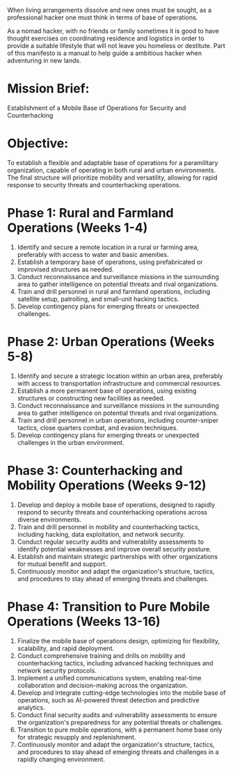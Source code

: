 When living arrangements dissolve and new ones must be sought, as a professional hacker one must think in terms of base of operations. 

As a nomad hacker, with no friends or family sometimes it is good to have thought exercises on coordinating residence and logistics in order to provide a suitable lifestyle that will not leave you homeless or destitute.  Part of this manifesto is a manual to help guide a ambitious hacker when adventuring in new lands. 

# Mission Brief: 
Establishment of a Mobile Base of Operations for Security and Counterhacking

# Objective:
To establish a flexible and adaptable base of operations for a paramilitary organization, capable of operating in both rural and urban 
environments. The final structure will prioritize mobility and versatility, allowing for rapid response to security threats and 
counterhacking operations.

# Phase 1: Rural and Farmland Operations (Weeks 1-4)

1. Identify and secure a remote location in a rural or farming area, preferably with access to water and basic amenities.
2. Establish a temporary base of operations, using prefabricated or improvised structures as needed.
3. Conduct reconnaissance and surveillance missions in the surrounding area to gather intelligence on potential threats and rival organizations.
4. Train and drill personnel in rural and farmland operations, including satellite setup, patrolling, and small-unit hacking tactics.
5. Develop contingency plans for emerging threats or unexpected challenges.

# Phase 2: Urban Operations (Weeks 5-8)

1. Identify and secure a strategic location within an urban area, 
preferably with access to transportation infrastructure and commercial 
resources.
2. Establish a more permanent base of operations, using existing 
structures or constructing new facilities as needed.
3. Conduct reconnaissance and surveillance missions in the surrounding 
area to gather intelligence on potential threats and rival organizations.
4. Train and drill personnel in urban operations, including counter-sniper
tactics, close quarters combat, and evasion techniques.
5. Develop contingency plans for emerging threats or unexpected challenges
in the urban environment.

# Phase 3: Counterhacking and Mobility Operations (Weeks 9-12)

1. Develop and deploy a mobile base of operations, designed to rapidly 
respond to security threats and counterhacking operations across diverse 
environments.
2. Train and drill personnel in mobility and counterhacking tactics, 
including hacking, data exploitation, and network security.
3. Conduct regular security audits and vulnerability assessments to 
identify potential weaknesses and improve overall security posture.
4. Establish and maintain strategic partnerships with other organizations 
for mutual benefit and support.
5. Continuously monitor and adapt the organization's structure, tactics, 
and procedures to stay ahead of emerging threats and challenges.

# Phase 4: Transition to Pure Mobile Operations (Weeks 13-16)

1. Finalize the mobile base of operations design, optimizing for 
flexibility, scalability, and rapid deployment.
2. Conduct comprehensive training and drills on mobility and 
counterhacking tactics, including advanced hacking techniques and network 
security protocols.
3. Implement a unified communications system, enabling real-time 
collaboration and decision-making across the organization.
4. Develop and integrate cutting-edge technologies into the mobile base of
operations, such as AI-powered threat detection and predictive analytics.
5. Conduct final security audits and vulnerability assessments to ensure 
the organization's preparedness for any potential threats or challenges.
6. Transition to pure mobile operations, with a permanent home base only 
for strategic resupply and replenishment.
7. Continuously monitor and adapt the organization's structure, tactics, 
and procedures to stay ahead of emerging threats and challenges in a 
rapidly changing environment.
